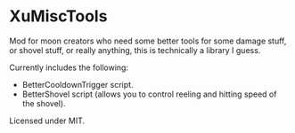 # XuMiscTools

Mod for moon creators who need some better tools for some damage stuff, or shovel stuff, or really anything, this is technically a library I guess.

Currently includes the following:
- BetterCooldownTrigger script.
- BetterShovel script (allows you to control reeling and hitting speed of the shovel).

Licensed under MIT.
